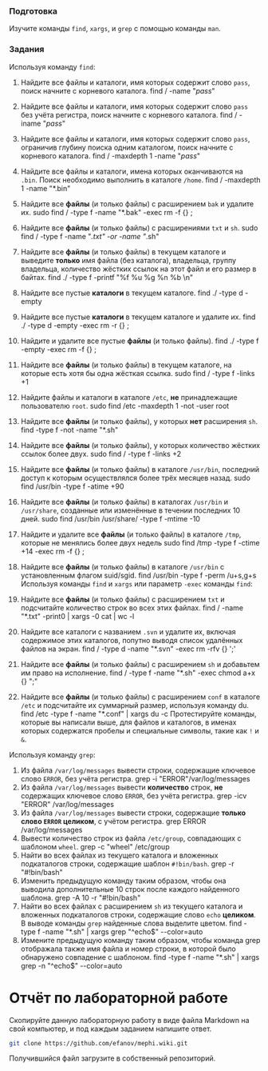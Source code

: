 ### Подготовка

Изучите команды `find`, `xargs`, и `grep` с помощью команды `man`.

### Задания

Используя команду `find`:

1. Найдите все файлы и каталоги, имя которых содержит слово `pass`, поиск начните с корневого каталога.
    find / -name "*pass*"
1. Найдите все файлы и каталоги, имя которых содержит слово `pass` без учёта регистра, поиск начните с корневого каталога.
    find / -iname "*pass*"
1. Найдите все файлы и каталоги, имя которых содержит слово `pass`, ограничив глубину поиска одним каталогом, поиск начните с корневого каталога.
    find / -maxdepth 1  -name "*pass*"
1. Найдите все файлы и каталоги, имена которых оканчиваются на `.bin`. Поиск необходимо выполнить в каталоге `/home`.
    find / -maxdepth 1  -name "*.bin"
1. Найдите все **файлы** (и только файлы) с расширением `bak` и удалите их.
    sudo find / -type f -name "*.bak" -exec rm -f {} \;
1. Найдите все **файлы** (и только файлы) с расширениями `txt` и `sh`.
    sudo find / -type f -name "*.txt" -or -name "*.sh"
1. Найдите все **файлы** (и только файлы) в текущем каталоге и выведите **только** имя файла (без каталога), владельца, группу владельца, количество жёстких ссылок на этот файл и его размер в байтах.
    find ./ -type f -printf "%f %u %g %n %b \n"
1. Найдите все пустые **каталоги** в текущем каталоге.
    find ./ -type d -empty
1. Найдите все пустые **каталоги** в текущем каталоге и удалите их.
    find ./ -type d -empty -exec rm -r {} \;
1. Найдите и удалите все пустые **файлы** (и только файлы).
    find ./ -type f -empty -exec rm -f {} \;
1. Найдите все **файлы** (и только файлы) в текущем каталоге, на которые есть хотя бы одна жёсткая ссылка.
    sudo find / -type f -links +1
1. Найдите файлы и каталоги в каталоге `/etc`, **не** принадлежащие пользователю `root`.
    sudo find /etc -maxdepth 1 -not -user root
1. Найдите все **файлы** (и только файлы), у которых **нет** расширения `sh`.
    find -type f -not -name "*.sh"
1. Найдите все **файлы** (и только файлы), у которых количество жёстких ссылок более двух.
    sudo find / -type f -links +2
1. Найдите все **файлы** (и только файлы) в каталоге `/usr/bin`, последний доступ к которым осуществлялся более трёх месяцев назад.
    sudo find /usr/bin -type f -atime +90
1. Найдите все **файлы** (и только файлы) в каталогах `/usr/bin` и `/usr/share`, созданные или изменённые в течении последних 10 дней.
    sudo find /usr/bin /usr/share/ -type f -mtime -10
1. Найдите и удалите все **файлы** (и только файлы) в каталоге `/tmp`, которые не менялись более двух недель
    sudo find /tmp -type f -ctime +14 -exec rm -f {} \;
1. Найдите все **файлы** (и только файлы) в каталоге `/usr/bin` с установленным флагом suid/sgid.
    find /usr/bin -type f -perm /u+s,g+s
Используя команды `find` и `xargs` или параметр `-exec` команды `find`:

1. Найдите все **файлы** (и только файлы) с расширением `txt` и подсчитайте количество строк во всех этих файлах.
   find / -name "*.txt" -print0 | xargs -0 cat | wc -l
1. Найдите все каталоги с названием `.svn` и удалите их, включая содержимое этих каталогов, попутно выводя список удалённых файлов на экран.
    find / -type d -name "*.svn" -exec rm -rfv {} ';'
1. Найдите все **файлы** (и только файлы) с расширением `sh` и добавьтем им право на исполнение.
    find / -type f -name "*.sh" -exec chmod a+x {} ";"
1. Найдите все **файлы** (и только файлы) с расширением `conf` в каталоге `/etc` и подсчитайте их суммарный размер, используя команду du.
   find /etc -type f -name "*.conf" | xargs du -c
Протестируйте команды, которые вы написали выше, для файлов и каталогов, в именах которых содержатся пробелы и специальные символы, такие как `!` и `&`.

Используя команду `grep`:

1. Из файла `/var/log/messages` вывести строки, содержащие ключевое слово `ERROR`, без учёта регистра.
    grep -i "ERROR"/var/log/messages 
1. Из файла `/var/log/messages` вывести **количество** строк, **не** содержащих ключевое слово `ERROR`, без учёта регистра.
    grep -icv "ERROR" /var/log/messages 
1. Из файла `/var/log/messages` вывести строки, содержащие **только слово `ERROR` целиком**, с учётом регистра.
    grep ERROR /var/log/messages
1. Вывести количество строк из файла `/etc/group`, совпадающих с шаблоном `wheel`.
    grep -c "wheel" /etc/group
1. Найти во всех файлах из текущего каталога и вложенных подкаталогов строки, содержащие шаблон `#!bin/bash`.
    grep -r "#!bin/bash"
1. Изменить предыдущую команду таким образом, чтобы она выводила дополнительные 10 строк после каждого найденного шаблона.
    grep -A 10 -r "#!bin/bash" 
1. Найти во всех файлах с расширением `sh` из текущего каталога и вложенных подкаталогов строки, содержащие слово `echo` **целиком**. В выводе команды `grep` найденные слова выделите цветом.
    find -type f -name "*.sh" | xargs grep "^echo$" --color=auto
1. Измените предыдущую команду таким образом, чтобы команда grep отображала также имя файла и номер строки, в которой было обнаружено совпадение с шаблоном.
    find -type f -name "*.sh" | xargs grep -n "^echo$" --color=auto
# Отчёт по лабораторной работе

Скопируйте данную лабораторную работу в виде файла Markdown на свой компьютер, и под каждым заданием напишите ответ.

```sh
git clone https://github.com/efanov/mephi.wiki.git
```

Получившийся файл загрузите в собственный репозиторий.
